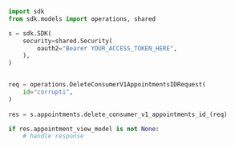 <!-- Start SDK Example Usage -->
```python
import sdk
from sdk.models import operations, shared

s = sdk.SDK(
    security=shared.Security(
        oauth2="Bearer YOUR_ACCESS_TOKEN_HERE",
    ),
)


req = operations.DeleteConsumerV1AppointmentsIDRequest(
    id="corrupti",
)
    
res = s.appointments.delete_consumer_v1_appointments_id_(req)

if res.appointment_view_model is not None:
    # handle response
```
<!-- End SDK Example Usage -->